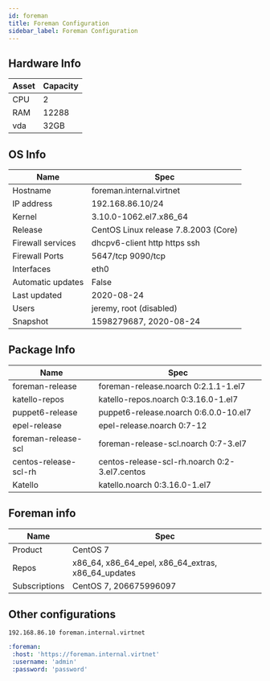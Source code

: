 ```yaml
---
id: foreman
title: Foreman Configuration
sidebar_label: Foreman Configuration
---
```

## Hardware Info
|Asset     |Capacity     |
|----------|-------------|
|CPU	   |2        	 |
|RAM       |12288        |
|vda       |32GB         |


## OS Info
|Name   | Spec   |
|-------|--------|
|Hostname| foreman.internal.virtnet|
|IP address| 192.168.86.10/24|
|Kernel | 3.10.0-1062.el7.x86_64|
|Release|CentOS Linux release 7.8.2003 (Core)|
|Firewall services| dhcpv6-client http https ssh|
|Firewall Ports|5647/tcp 9090/tcp|
|Interfaces| eth0 |
|Automatic updates| False |
|Last updated| 2020-08-24 |
|Users  | jeremy, root (disabled)|
|Snapshot|1598279687, 2020-08-24| 

## Package Info
|Name   | Spec   |
|-------|--------|
|foreman-release| foreman-release.noarch 0:2.1.1-1.el7|
|katello-repos|katello-repos.noarch 0:3.16.0-1.el7|
|puppet6-release|puppet6-release.noarch 0:6.0.0-10.el7|
|epel-release|epel-release.noarch 0:7-12|
|foreman-release-scl|foreman-release-scl.noarch 0:7-3.el7|
|centos-release-scl-rh|centos-release-scl-rh.noarch 0:2-3.el7.centos|
|Katello|katello.noarch 0:3.16.0-1.el7|

## Foreman info
|Name   |    Spec|
|-------|--------|
|Product|CentOS 7|
|Repos  |x86_64, x86_64_epel, x86_64_extras, x86_64_updates|
|Subscriptions|CentOS 7, 206675996097|

## Other configurations
```plain title="/etc/hosts"
192.168.86.10 foreman.internal.virtnet
```

```yaml title="~/.hammer/cli_config.yml"
:foreman:
 :host: 'https://foreman.internal.virtnet'
 :username: 'admin'
 :password: 'password'
```
